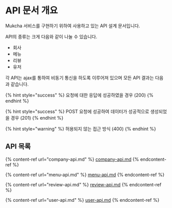 # API 문서 개요

Mukcha 서비스를 구현하기 위하여 사용하고 있는 API 설계 문서입니다.

API의 종류는 크게 다음와 같이 나눌 수 있습니다.

* 회사
* 메뉴
* 리뷰
* 유저

각 API는 ajax를 통하여 비동기 통신을 하도록 이루어져 있으며 모든 API 결과는 다음과 같습니다.



{% hint style="success" %}
요청에 대한 응답에 성공하였을 경우 (200)
{% endhint %}

{% hint style="success" %}
POST 요청에 성공하여 데이터가 성공적으로 생성되었을 경우 (201)
{% endhint %}

{% hint style="warning" %}
허용되지 않는 접근 방식 (400)
{% endhint %}



## API 목록

{% content-ref url="company-api.md" %}
[company-api.md](company-api.md)
{% endcontent-ref %}

{% content-ref url="menu-api.md" %}
[menu-api.md](menu-api.md)
{% endcontent-ref %}

{% content-ref url="review-api.md" %}
[review-api.md](review-api.md)
{% endcontent-ref %}

{% content-ref url="user-api.md" %}
[user-api.md](user-api.md)
{% endcontent-ref %}
